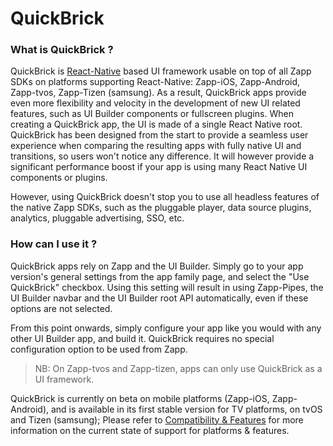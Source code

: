 # QuickBrick

### What is QuickBrick ?

QuickBrick is [React-Native](https://facebook.github.io/react-native) based UI framework usable on top of all Zapp SDKs on platforms supporting React-Native: Zapp-iOS, Zapp-Android, Zapp-tvos, Zapp-Tizen (samsung).
As a result, QuickBrick apps provide even more flexibility and velocity in the development of new UI related features, such as UI Builder components or fullscreen plugins. When creating a QuickBrick app, the UI is made of a single React Native root. QuickBrick has been designed from the start to provide a seamless user experience when comparing the resulting apps with fully native UI and transitions, so users won't notice any difference. It will however provide a significant performance boost if your app is using many React Native UI components or plugins.

However, using QuickBrick doesn't stop you to use all headless features of the native Zapp SDKs, such as the pluggable player, data source plugins, analytics, pluggable advertising, SSO, etc.

### How can I use it ?

QuickBrick apps rely on Zapp and the UI Builder. Simply go to your app version's general settings from the app family page, and select the "Use QuickBrick" checkbox.
Using this setting will result in using Zapp-Pipes, the UI Builder navbar and the UI Builder root API automatically, even if these options are not selected.

From this point onwards, simply configure your app like you would with any other UI Builder app, and build it. QuickBrick requires no special configuration option to be used from Zapp.

> NB: On Zapp-tvos and Zapp-tizen, apps can only use QuickBrick as a UI framework.

QuickBrick is currently on beta on mobile platforms (Zapp-iOS, Zapp-Android), and is available in its first stable version for TV platforms, on tvOS and Tizen (samsung);
Please refer to [Compatibility & Features](Compatibility-Features.md) for more information on the current state of support for platforms & features.
